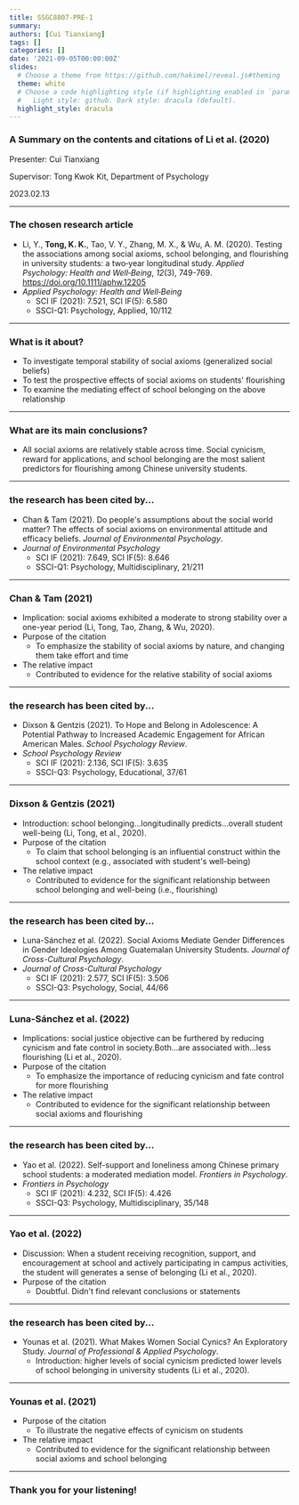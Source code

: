 ```yaml
---
title: SSGC8807-PRE-1
summary: 
authors: [Cui Tianxiang]
tags: []
categories: []
date: '2021-09-05T00:00:00Z'
slides:
  # Choose a theme from https://github.com/hakimel/reveal.js#theming
  theme: white
  # Choose a code highlighting style (if highlighting enabled in `params.toml`)
  #   Light style: github. Dark style: dracula (default).
  highlight_style: dracula
---
```


### A Summary on the contents and citations of Li et al. (2020)


Presenter: Cui Tianxiang

Supervisor: Tong Kwok Kit, Department of Psychology

2023.02.13

---

### The chosen research article

- Li, Y., **Tong, K. K.**, Tao, V. Y., Zhang, M. X., & Wu, A. M. (2020). Testing the associations among social axioms, school belonging, and flourishing in university students: a two‐year longitudinal study. *Applied Psychology: Health and Well‐Being*, *12*(3), 749-769. https://doi.org/10.1111/aphw.12205
- *Applied Psychology: Health and Well‐Being*
  - SCI IF (2021): 7.521, SCI IF(5): 6.580
  - SSCI-Q1: Psychology, Applied, 10/112
---

### What is it about?

- To investigate temporal stability of social axioms (generalized social beliefs)
- To test the prospective effects of social axioms on students' flourishing
- To examine the mediating effect of school belonging on the above relationship

---

### What are its main conclusions?

- All social axioms are relatively stable across time. Social cynicism, reward for applications, and school belonging are the most salient predictors for flourishing among Chinese university students.

---
### the research has been cited by...
- Chan & Tam (2021). Do people's assumptions about the social world matter? The effects of social axioms on environmental attitude and efficacy beliefs. *Journal of Environmental Psychology*.
- *Journal of Environmental Psychology*
  - SCI IF (2021): 7.649, SCI IF(5): 8.646
  - SSCI-Q1: Psychology, Multidisciplinary, 21/211
  
---
### Chan & Tam (2021)
- Implication: social axioms exhibited a moderate to strong stability over a one-year period (Li, Tong, Tao, Zhang, & Wu, 2020).
- Purpose of the citation
  - To emphasize the stability of social axioms by nature, and changing them take effort and time
- The relative impact
  - Contributed to evidence for the relative stability of social axioms
---
### the research has been cited by...

- Dixson & Gentzis (2021). To Hope and Belong in Adolescence: A Potential Pathway to Increased Academic Engagement for African American Males. *School Psychology Review*.
- *School Psychology Review*
  - SCI IF (2021): 2.136, SCI IF(5): 3.635
  - SSCI-Q3: Psychology, Educational, 37/61
---
### Dixson & Gentzis (2021)
- Introduction: school belonging...longitudinally predicts...overall student well-being (Li, Tong, et al., 2020).
- Purpose of the citation
  - To claim that school belonging is an influential construct within the school context (e.g., associated with student's well-being)
- The relative impact
  - Contributed to evidence for the significant relationship between school belonging and well-being (i.e., flourishing)
---
### the research has been cited by...

- Luna-Sánchez et al. (2022). Social Axioms Mediate Gender Differences in Gender Ideologies Among Guatemalan University Students. *Journal of Cross-Cultural Psychology*.
- *Journal of Cross-Cultural Psychology*
  - SCI IF (2021): 2.577, SCI IF(5): 3.506
  - SSCI-Q3: Psychology, Social, 44/66  
---
### Luna-Sánchez et al. (2022)
- Implications: social justice objective can be furthered by reducing cynicism and fate control in society.Both...are associated with...less flourishing (Li et al., 2020).
- Purpose of the citation
  - To emphasize the importance of reducing cynicism and fate control for more flourishing
- The relative impact
  - Contributed to evidence for the significant relationship between social axioms and flourishing
---
### the research has been cited by...

- Yao et al. (2022). Self-support and loneliness among Chinese primary school students: a moderated mediation model. *Frontiers in Psychology*.
- *Frontiers in Psychology*
  - SCI IF (2021): 4.232, SCI IF(5): 4.426
  - SSCI-Q3: Psychology, Multidisciplinary, 35/148 

---
### Yao et al. (2022)
- Discussion: When a student receiving recognition, support, and encouragement at school and actively participating in campus activities, the student will generates a sense of belonging (Li et al., 2020).
- Purpose of the citation
  - Doubtful. Didn't find relevant conclusions or statements

---
### the research has been cited by...

- Younas et al. (2021). What Makes Women Social Cynics? An Exploratory Study. *Journal of Professional & Applied Psychology*.
  - Introduction: higher levels of social cynicism predicted lower levels of school belonging in university students (Li et al., 2020).

---
### Younas et al. (2021)
- Purpose of the citation
  - To illustrate the negative effects of cynicism on students
- The relative impact
  - Contributed to evidence for the significant relationship between social axioms and school belonging
---
### Thank you for your listening!
